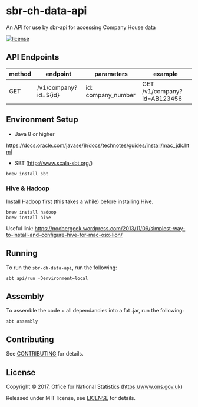 # sbr-ch-data-api
An API for use by sbr-api for accessing Company House data

[![license](https://img.shields.io/github/license/mashape/apistatus.svg)]()

## API Endpoints

| method | endpoint             | parameters         | example                     |
|--------|----------------------|--------------------|-----------------------------|
| GET    | /v1/company?id=${id} | id: company_number | GET /v1/company?id=AB123456 |

## Environment Setup

* Java 8 or higher

https://docs.oracle.com/javase/8/docs/technotes/guides/install/mac_jdk.html

* SBT (http://www.scala-sbt.org/)

```shell
brew install sbt
```

### Hive & Hadoop

Install Hadoop first (this takes a while) before installing Hive.

```shell
brew install hadoop
brew install hive
```

Useful link:
https://noobergeek.wordpress.com/2013/11/09/simplest-way-to-install-and-configure-hive-for-mac-osx-lion/

## Running

To run the `sbr-ch-data-api`, run the following:

``` shell
sbt api/run -Denvironment=local
```

## Assembly

To assemble the code + all dependancies into a fat .jar, run the following:

```shell
sbt assembly
```

## Contributing

See [CONTRIBUTING](CONTRIBUTING.md) for details.

## License

Copyright ©‎ 2017, Office for National Statistics (https://www.ons.gov.uk)

Released under MIT license, see [LICENSE](LICENSE) for details.
